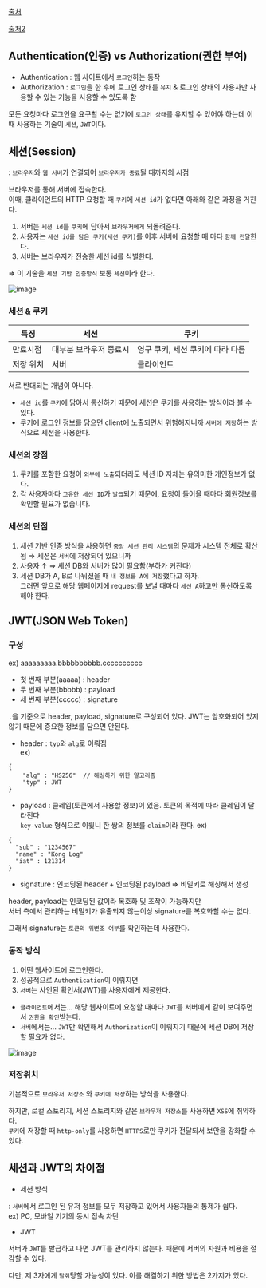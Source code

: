 [출처](https://velog.io/@gotaek/%EC%84%B8%EC%85%98Session%EA%B3%BC-JWT)

[출처2](https://tecoble.techcourse.co.kr/post/2021-05-22-cookie-session-jwt/)

## Authentication(인증) vs Authorization(권한 부여) 

- Authentication : 웹 사이트에서 `로그인`하는 동작
- Authorization : `로그인`을 한 후에 로그인 상태를 `유지` & 로그인 상태의 사용자만 사용할 수 있는 기능을 사용할 수 있도록 함 

모든 요청마다 로그인을 요구할 수는 없기에 `로그인 상태`를 유지할 수 있어야 하는데 이때 사용하는 기술이 `세션`, `JWT`이다. 

## 세션(Session) 

: `브라우저`와 `웹 서버`가 연결되어 `브라우저가 종료`될 때까지의 시점  

브라우저를 통해 서버에 접속한다.  
이때, 클라이언트의 HTTP 요청할 때 `쿠키`에 `세션 id`가 없다면 아래와 같은 과정을 거친다.  
1) 서버는 `세션 id`를 `쿠키`에 담아서 `브라우저에게` 되돌려준다. 
2) 사용자는 `세션 id를 담은 쿠키(세션 쿠키)`를 이후 서버에 요청할 때 마다 `함께 전달`한다. 
3) 서버는 브라우저가 전송한 세션 id를 식별한다. 

⇒ 이 기술을 `세션 기반 인증방식` 보통 `세션`이라 한다. 

![image](https://user-images.githubusercontent.com/64796257/194986360-0f7f529a-f77e-4066-852d-755dce8c99a6.png)

### 세션 & 쿠키 

| 특징 | 세션 | 쿠키 | 
| --- | --- | --- | 
| 만료시점 | 대부분 브라우저 종료시 | 영구 쿠키, 세션 쿠키에 따라 다름 | 
| 저장 위치 | 서버 | 클라이언트 | 

서로 반대되는 개념이 아니다.  
- `세션 id`를 `쿠키`에 담아서 통신하기 때문에 세션은 쿠키를 사용하는 방식이라 볼 수 있다. 
- 쿠키에 로그인 정보를 담으면 client에 노출되면서 위험해지니까 `서버에 저장`하는 방식으로 세션을 사용한다.

### 세션의 장점 

1) 쿠키를 포함한 요청이 `외부에 노출`되더라도 세션 ID 자체는 유의미한 개인정보가 없다. 
2) 각 사용자마다 `고유한 세션 ID`가 `발급`되기 때문에, 요청이 들어올 때마다 회원정보를 확인할 필요가 없습니다.

### 세션의 단점 

1) 세션 기반 인증 방식을 사용하면 `중앙 세션 관리 시스템`의 문제가 시스템 전체로 확산됨 ⇒ 세션은 `서버`에 저장되어 있으니까
2) 사용자 ↑ ⇒ 세션 DB와 서버가 많이 필요함(부하가 커진다)  
3) 세션 DB가 A, B로 나눠졌을 때 `내 정보를 A에 저장`했다고 하자.  
   그러면 앞으로 해당 웹페이지에 request를 보낼 때마다 `세션 A`하고만 통신하도록 해야 한다.

## JWT(JSON Web Token) 

### 구성 

ex) aaaaaaaaa.bbbbbbbbbb.cccccccccc
- 첫 번째 부분(aaaaa) : header
- 두 번째 부분(bbbbb) : payload
- 세 번째 부분(ccccc) : signature

`.`을 기준으로 header, payload, signature로 구성되어 있다. JWT는 암호화되어 있지 않기 때문에 중요한 정보를 담으면 안된다. 

- header : `typ`와 `alg`로 이뤄짐  
ex) 
```
{ 
    "alg" : "HS256"  // 해싱하기 위한 알고리즘 
    "typ" : JWT
}
```

- payload : 클레임(토큰에서 사용할 정보)이 있음. 토큰의 목적에 따라 클레임이 달라진다  
            `key-value` 형식으로 이뤚니 한 쌍의 정보를 `claim`이라 한다.
ex) 
```
{
  "sub" : "1234567"
  "name" : "Kong Log"
  "iat" : 121314
}
```

- signature : 인코딩된 header + 인코딩된 payload ⇒ 비밀키로 해싱해서 생성

header, payload는 인코딩된 값이라 복호화 및 조작이 가능하지만  
서버 측에서 관리하는 비밀키가 유출되지 않는이상 signature를 복호화할 수는 없다. 

그래서 signature는 `토큰의 위변조 여부`를 확인하는데 사용한다.

### 동작 방식 

1) 어떤 웹사이트에 로그인한다. 
2) 성공적으로 `Authentication`이 이뤄지면 
3) `서버`는 사인된 확인서(JWT)를 사용자에게 제공한다. 

- `클라이언트`에서는... 해당 웹사이트에 요청할 때마다 `JWT`를 서버에게 같이 보여주면서 `권한을 확인`받는다.  
- `서버`에서는... `JWT`만 확인해서 `Authorization`이 이뤄지기 때문에 세션 DB에 저장할 필요가 없다.

![image](https://user-images.githubusercontent.com/64796257/194986603-e12b7111-35c3-4588-a703-abb80d5c71e1.png)

### 저장위치 

기본적으로 `브라우저 저장소` 와 `쿠키에 저장`하는 방식을 사용한다. 

하지만, 로컬 스토리지, 세션 스토리지와 같은 `브라우저 저장소`를 사용하면 `XSS`에 취약하다.  
`쿠키`에 저장할 때 `http-only`를 사용하면 `HTTPS`로만 쿠키가 전달되서 보안을 강화할 수 있다. 

## 세션과 JWT의 차이점 

- 세션 방식 

: `서버`에서 로그인 된 유저 정보를 모두 저장하고 있어서 사용자들의 통제가 쉽다.  
ex) PC, 모바일 기기의 동시 접속 차단 

- JWT 

서버가 `JWT`를 발급하고 나면 JWT를 관리하지 않는다. 때문에 서버의 자원과 비용을 절감할 수 있다.

다만, 제 3자에게 `탈취`당할 가능성이 있다. 이를 해결하기 위한 방법은 2가지가 있다. 
































